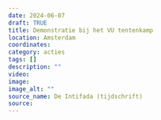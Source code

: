 ```yaml
---
date: 2024-06-07
draft: TRUE
title: Demonstratie bij het VU tentenkamp
location: Amsterdam
coordinates: 
category: acties
tags: []
description: ""
video: 
image: 
image_alt: ""
source_name: De Intifada (tijdschrift)
source: 
---
```

